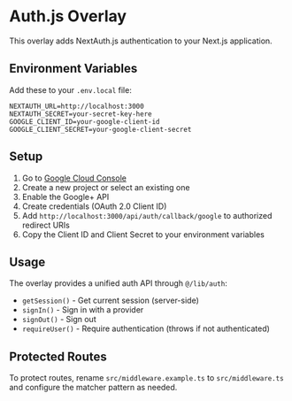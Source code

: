 # Auth.js Overlay

This overlay adds NextAuth.js authentication to your Next.js application.

## Environment Variables

Add these to your `.env.local` file:

```env
NEXTAUTH_URL=http://localhost:3000
NEXTAUTH_SECRET=your-secret-key-here
GOOGLE_CLIENT_ID=your-google-client-id
GOOGLE_CLIENT_SECRET=your-google-client-secret
```

## Setup

1. Go to [Google Cloud Console](https://console.cloud.google.com/)
2. Create a new project or select an existing one
3. Enable the Google+ API
4. Create credentials (OAuth 2.0 Client ID)
5. Add `http://localhost:3000/api/auth/callback/google` to authorized redirect URIs
6. Copy the Client ID and Client Secret to your environment variables

## Usage

The overlay provides a unified auth API through `@/lib/auth`:

- `getSession()` - Get current session (server-side)
- `signIn()` - Sign in with a provider
- `signOut()` - Sign out
- `requireUser()` - Require authentication (throws if not authenticated)

## Protected Routes

To protect routes, rename `src/middleware.example.ts` to `src/middleware.ts` and configure the matcher pattern as needed.
